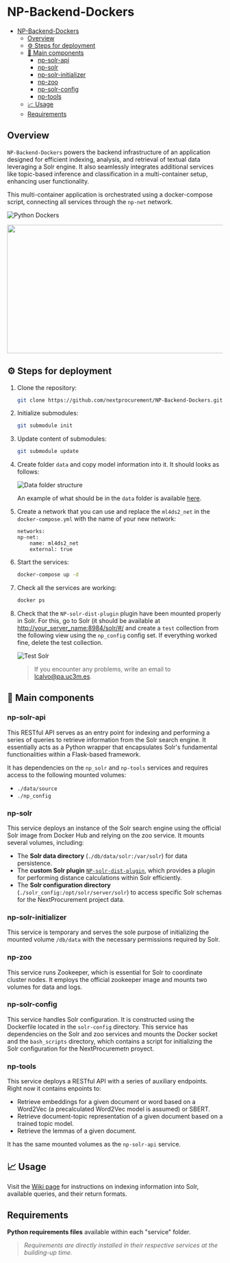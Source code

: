 # NP-Backend-Dockers

- [NP-Backend-Dockers](#np-backend-dockers)
  - [Overview](#overview)
  - [⚙️ Steps for deployment](#️-steps-for-deployment)
  - [🧩 Main components](#-main-components)
    - [np-solr-api](#np-solr-api)
    - [np-solr](#np-solr)
    - [np-solr-initializer](#np-solr-initializer)
    - [np-zoo](#np-zoo)
    - [np-solr-config](#np-solr-config)
    - [np-tools](#np-tools)
  - [📈 Usage](#-usage)
  - [Requirements](#requirements)


## Overview

``NP-Backend-Dockers`` powers the backend infrastructure of an application designed for efficient indexing, analysis, and retrieval of textual data leveraging a Solr engine. It also seamlessly integrates additional services like topic-based inference and classification in a multi-container setup, enhancing user functionality.

This multi-container application is orchestrated using a docker-compose script, connecting all services through the `np-net` network.

![Python Dockers](https://github.com/nextprocurement/NP-Backend-Dockers/blob/main/static/Images/np_1.png)

<img src="[https://mma.prnewswire.com/media/1513369/Educative_Logo.jpg](https://github.com/nextprocurement/NP-Backend-Dockers/blob/main/static/Images/np_1.png)"  width="600" height="300">

## ⚙️ Steps for deployment

1. Clone the repository:

    ```bash
    git clone https://github.com/nextprocurement/NP-Backend-Dockers.git
    ```

2. Initialize submodules:

    ```bash
    git submodule init
    ```

3. Update content of submodules:

    ```bash
    git submodule update
    ```

4. Create folder ``data`` and copy model information into it. It should looks as follows:

    ![Data folder structure](https://github.com/nextprocurement/NP-Backend-Dockers/blob/main/static/Images/np_data_folder_structure.png)

    An example of what should be in the ``data`` folder is available [here](https://drive.google.com/file/d/12sM6sBgaNwAquUiH656LgzT_Iwd4apb-/view?usp=drive_link).

5. Create a network that you can use and replace the ``ml4ds2_net`` in the ``docker-compose.yml`` with the name of your new network:

    ```docker
    networks:
    np-net:
        name: ml4ds2_net
        external: true
    ```

6. Start the services:

    ```bash
    docker-compose up -d
    ```

7. Check all the services are working:

    ```bash
    docker ps
    ```

8. Check that the `NP-solr-dist-plugin` plugin have been mounted properly in Solr. For this, go to Solr (it should be available at [http://your_server_name:8984/solr/#/](http://your_server_name:8984/solr/#/) and create a `test` collection from the following view using the ``np_config`` config set. If everything worked fine, delete the test collection.

    ![Test Solr](https://github.com/nextprocurement/NP-Backend-Dockers/blob/main/static/Images/np_test_solr.png)

    > If you encounter any problems, write an email to [lcalvo@pa.uc3m.es](mailto:lcalvo@pa.uc3m.es).


## 🧩 Main components

### np-solr-api

This RESTful API serves as an entry point for indexing and performing a series of queries to retrieve information from the Solr search engine. It essentially acts as a Python wrapper that encapsulates Solr's fundamental functionalities within a Flask-based framework.

It has dependencies on the ``np_solr`` and ``np-tools`` services and requires access to the following mounted volumes:

- ``./data/source``
- ``./np_config``

### np-solr

This service deploys an instance of the Solr search engine using the official Solr image from Docker Hub and relying on the zoo service. It mounts several volumes, including:

- The **Solr data directory** (`./db/data/solr:/var/solr`) for data persistence.
- The **custom Solr plugin** [`NP-solr-dist-plugin`](https://github.com/nextprocurement/NP-solr-dist-plugin), which provides a plugin for performing distance calculations within Solr efficiently.
- The **Solr configuration directory** (`./solr_config:/opt/solr/server/solr`) to access specific Solr schemas for the NextProcurement project data.

### np-solr-initializer

This service is temporary and serves the sole purpose of initializing the mounted volume ``/db/data`` with the necessary permissions required by Solr.

### np-zoo

This service runs Zookeeper, which is essential for Solr to coordinate cluster nodes. It employs the official zookeeper image and mounts two volumes for data and logs.

### np-solr-config

This service handles Solr configuration. It is constructed using the Dockerfile located in the ``solr-config`` directory. This service has dependencies on the Solr and zoo services and mounts the Docker socket and the ``bash_scripts`` directory, which contains a script for initializing the Solr configuration for the NextProcuremetn proyect.

### np-tools

This service deploys a RESTful API with a series of auxiliary endpoints. Right now it contains enpoints to:

- Retrieve embeddings for a given document or word based on a Word2Vec (a precalculated Word2Vec model is assumed) or SBERT.
- Retrieve document-topic representation of a given document based on a trained topic model.
- Retrieve the lemmas of a given document.

It has the same mounted volumes as the ``np-solr-api`` service.

## 📈 Usage

Visit the [Wiki page](https://github.com/nextprocurement/NP-Backend-Dockers/wiki/NP-Solr-API) for instructions on indexing information into Solr, available queries, and their return formats.

## Requirements

**Python requirements files** available within each "service" folder.

> *Requirements are directly installed in their respective services at the building-up time.*
